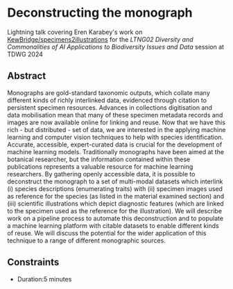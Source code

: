 # Deconstructing the monograph

Lightning talk covering Eren Karabey's work on [KewBridge/specimens2illustrations](https://github.com/KewBridge/specimens2illustrations) for the *LTNG02 Diversity and Commonalities of AI Applications to Biodiversity Issues and Data* session at TDWG 2024

## Abstract

Monographs are gold-standard taxonomic outputs, which collate many different kinds of richly interlinked data, evidenced through citation to persistent specimen resources. Advances in collections digitisation and data mobilisation mean that many of these specimen metadata records and images are now available online for linking and reuse. Now that we have this rich - but distributed - set of data, we are interested in the applying machine learning and computer vision techniques to help with species identification.  Accurate, accessible, expert-curated data is crucial for the development of machine learning models. Traditionally monographs have been aimed at the botanical researcher, but the information contained within these publications represents a valuable resource for machine learning researchers. By gathering openly accessible data, it is possible to deconstruct the monograph to a set of multi-modal datasets which interlink (i) species descriptions (enumerating traits) with (ii) specimen images used as reference for the species (as listed in the material examined section) and (iii) scientific illustrations which depict diagnostic features (which are linked to the specimen used as the reference for the illustration). We will describe work on a pipeline process to automate this deconstruction and to populate a machine learning platform with citable datasets to enable different kinds of reuse. We will discuss the potential for the wider application of this technique to a range of different monographic sources.

## Constraints

- Duration:5 minutes
